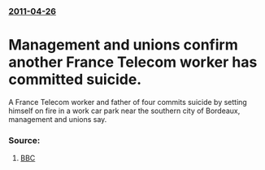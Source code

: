 ### [2011-04-26](/news/2011/04/26/index.md)

# Management and unions confirm another France Telecom worker has committed suicide. 

A France Telecom worker and father of four commits suicide by setting himself on fire in a work car park near the southern city of Bordeaux, management and unions say.


### Source:

1. [BBC](http://www.bbc.co.uk/news/world-europe-13204168)

